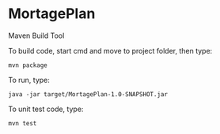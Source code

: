 # MortagePlan

Maven Build Tool


To build code, start cmd and move to project folder, then type:

    mvn package
  
To run, type:

    java -jar target/MortagePlan-1.0-SNAPSHOT.jar
  
  
To unit test code, type:

    mvn test
